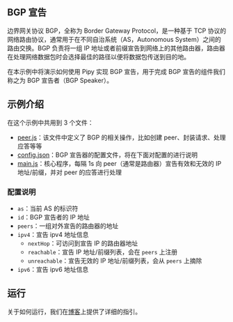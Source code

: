 ## BGP 宣告

边界网关协议 BGP，全称为 Border Gateway Protocol，是一种基于 TCP 协议的网络路由协议，通常用于在不同自治系统（AS，Autonomous System）之间的路由交换。BGP 负责将一组 IP 地址或者前缀宣告到网络上的其他路由器，路由器在处理网络数据包时会选择最佳的路径以便将数据包传送到目的地。

在本示例中将演示如何使用 Pipy 实现 BGP 宣告，用于完成 BGP 宣告的组件我们称之为 BGP 宣告者（BGP Speaker）。

## 示例介绍

在这个示例中共用到 3 个文件：
- [peer.js](./peer.js)：该文件中定义了 BGP 的相关操作，比如创建 peer、封装请求、处理应答等等
- [config.json](./config.json)：BGP 宣告器的配置文件，将在下面对配置的进行说明
- [main.js](./main.js)：核心程序，每隔 1s 向 peer（通常是路由器）宣告有效和无效的 IP 地址/前缀，并对 peer 的应答进行处理

### 配置说明

- `as`：当前 AS 的标识符
- `id`：BGP 宣告者的 IP 地址
- `peers`：一组对外宣告的路由器的地址
- `ipv4`：宣告 ipv4 地址信息
  - `nextHop`：可访问到宣告 IP 的路由器地址
  - `reachable`：宣告 IP 地址/前缀列表，会在 `peers` 上注册
  - `unreachable`：宣告无效的 IP 地址/前缀列表，会从 `peers` 上摘除
- `ipv6`：宣告 ipv6 地址信息

## 运行

关于如何运行，我们在[博客](https://blog.flomesh.cn/implement-bgp-speaker-with-pipy/)上提供了详细的指引。